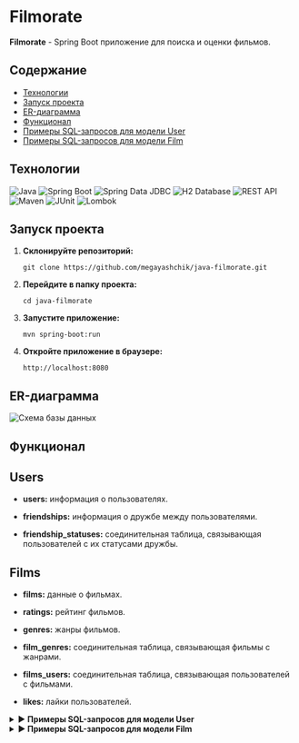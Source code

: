# Filmorate

**Filmorate** - Spring Boot приложение для поиска и оценки фильмов.

## Содержание

- [Технологии](#технологии)
- [Запуск проекта](#запуск-проекта)
- [ER-диаграмма](#er-диаграмма)
- [Функционал](#функционал)
- [Примеры SQL-запросов для модели User](#примеры-sql-запросов-для-модели-user)
- [Примеры SQL-запросов для модели Film](#примеры-sql-запросов-для-модели-film)

## Технологии

![Java](https://img.shields.io/badge/Java-blue?logo=java)
![Spring Boot](https://img.shields.io/badge/Spring%20Boot-brightgreen?logo=springboot)
![Spring Data JDBC](https://img.shields.io/badge/Spring%20Data%20JDBC-brightgreen?logo=spring)
![H2 Database](https://img.shields.io/badge/H2--Database-blue?logo=h2)
![REST API](https://img.shields.io/badge/REST-API-orange)
![Maven](https://img.shields.io/badge/Maven-red?logo=apachemaven)
![JUnit](https://img.shields.io/badge/JUnit-green?logo=junit5)
![Lombok](https://img.shields.io/badge/Lombok-red?logo=lombok)

## Запуск проекта

1. **Склонируйте репозиторий:**

   ```git clone https://github.com/megayashchik/java-filmorate.git```

2. **Перейдите в папку проекта:**

   ```cd java-filmorate```

3. **Запустите приложение:**

   ```mvn spring-boot:run```

4. **Откройте приложение в браузере:**

   ```http://localhost:8080```

## ER-диаграмма

![Схема базы данных](assets/images/filmorate_diagram.png)

## Функционал

## Users

- **users:** информация о пользователях.

- **friendships:** информация о дружбе между пользователями.

- **friendship_statuses:** соединительная таблица, связывающая пользователей с их статусами дружбы.

## Films

- **films:** данные о фильмах.

- **ratings:** рейтинг фильмов.

- **genres:** жанры фильмов.

- **film_genres:** соединительная таблица, связывающая фильмы с жанрами.

- **films_users:** соединительная таблица, связывающая пользователей с фильмами.

- **likes:** лайки пользователей.


<details>
  <summary>▶️ <b>Примеры SQL-запросов для модели User</summary>
  
### 1. Создание пользователя

```sql
INSERT INTO users (email, 
                   login, 
                   name, 
                   birthday)
VALUES (?, ?, ?, ?);
```

### 2. Обновление данных пользователя

```sql
UPDATE users 
SET email =  ?, 
    login = ?, 
    name = ?, 
    birthday = ?
WHERE user_id = ?;
```

### 3. Получение всех пользователей

```sql
SELECT * FROM users;
```

### 4. Получение пользователя по id

```sql
SELECT u.*
FROM users As u
WHERE u.user_id = ?;
```

### 5. Добавление друзей

```sql
INSERT INTO friendships (user_id,
                         friend_id,
                         status_id)
VALUES (?, ?, ?);
```

### 6. Удаление друзей

```sql
DELETE FROM friendships 
WHERE user_id = ? AND friend_id = ?;
```

### 7. Получение друзей пользователя

```sql
SELECT u.*
FROM users AS u
JOIN friendships AS f ON u.user_id = f.user_id OR u.user_id = f.friend_id
WHERE (f.user_id = ? OR f.friend_id = ?) AND u.user_id != ?;
```

### 8. Получение общих друзей

```sql
SELECT u.* FROM users AS u
JOIN friendships f1 ON u.user_id = f1.friend_id
JOIN friendships f2 ON u.user_id = f2.friend_id
WHERE f1.user_id = ? AND f2.user_id = ?;
```
</details>

<details>
<summary>▶️<b> Примеры SQL-запросов для модели Film</summary>

### 1. Создание фильма

```sql
INSERT INTO films (name, 
                   description, 
                   release_date, 
                   duration,
                   rating_id)
VALUES (?, ?, ?, ?, ?);
```

### 2. Обновление фильма

```sql
UPDATE films 
SET name =  ?, 
    description = ?, 
    release_date = ?, 
    duration = ?,
    rating_id = ?
WHERE film_id = ?;
```

### 3. Получение всех фильмов

```sql
SELECT f.film_id,
       f.name AS title,
       f.description,
       f.release_date,
       f.duration,
       r.name AS MPA_RATING
FROM films AS f
LEFT JOIN ratings AS r ON f.rating_id = r.rating_id;
```

### 4. Добавление лайка

```sql
INSERT INTO likes (film_id, user_id)
VALUES (?, ?);
```

### 5. Удаление лайка

```sql
DELETE FROM likes
WHERE film_id = ? AND user_id = ?;
```

### 6. Получение самых популярных фильмов

```sql
SELECT f.film_id, 
       f.name, 
       f.description, 
       f.release_date, 
       f.duration, 
       f.rating_id,
       COUNT(l.user_id) AS like_count
FROM films AS f
LEFT JOIN likes AS l ON f.film_id = l.film_id
GROUP BY f.film_id, 
         f.name, 
         f.description, 
         f.release_date, 
         f.duration, 
         f.rating_id
ORDER BY like_count DESC
LIMIT ?;
```
</details>
